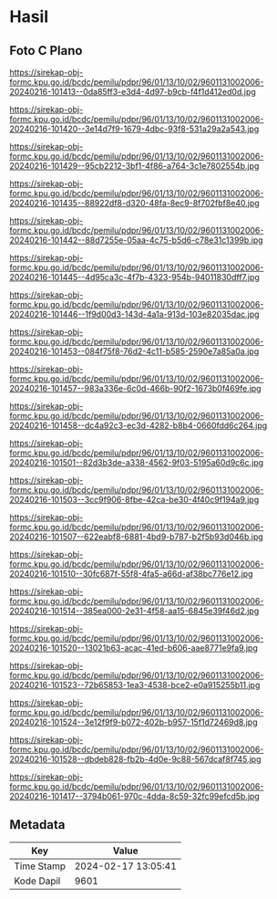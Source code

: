 # Hasil

## Foto C Plano

https://sirekap-obj-formc.kpu.go.id/bcdc/pemilu/pdpr/96/01/13/10/02/9601131002006-20240216-101413--0da85ff3-e3d4-4d97-b9cb-f4f1d412ed0d.jpg

https://sirekap-obj-formc.kpu.go.id/bcdc/pemilu/pdpr/96/01/13/10/02/9601131002006-20240216-101420--3e14d7f9-1679-4dbc-93f8-531a29a2a543.jpg

https://sirekap-obj-formc.kpu.go.id/bcdc/pemilu/pdpr/96/01/13/10/02/9601131002006-20240216-101429--95cb2212-3bf1-4f86-a764-3c1e7802554b.jpg

https://sirekap-obj-formc.kpu.go.id/bcdc/pemilu/pdpr/96/01/13/10/02/9601131002006-20240216-101435--88922df8-d320-48fa-8ec9-8f702fbf8e40.jpg

https://sirekap-obj-formc.kpu.go.id/bcdc/pemilu/pdpr/96/01/13/10/02/9601131002006-20240216-101442--88d7255e-05aa-4c75-b5d6-c78e31c1399b.jpg

https://sirekap-obj-formc.kpu.go.id/bcdc/pemilu/pdpr/96/01/13/10/02/9601131002006-20240216-101445--4d95ca3c-4f7b-4323-954b-94011830dff7.jpg

https://sirekap-obj-formc.kpu.go.id/bcdc/pemilu/pdpr/96/01/13/10/02/9601131002006-20240216-101446--1f9d00d3-143d-4a1a-913d-103e82035dac.jpg

https://sirekap-obj-formc.kpu.go.id/bcdc/pemilu/pdpr/96/01/13/10/02/9601131002006-20240216-101453--084f75f8-76d2-4c11-b585-2590e7a85a0a.jpg

https://sirekap-obj-formc.kpu.go.id/bcdc/pemilu/pdpr/96/01/13/10/02/9601131002006-20240216-101457--983a336e-6c0d-466b-90f2-1673b0f469fe.jpg

https://sirekap-obj-formc.kpu.go.id/bcdc/pemilu/pdpr/96/01/13/10/02/9601131002006-20240216-101458--dc4a92c3-ec3d-4282-b8b4-0660fdd6c264.jpg

https://sirekap-obj-formc.kpu.go.id/bcdc/pemilu/pdpr/96/01/13/10/02/9601131002006-20240216-101501--82d3b3de-a338-4562-9f03-5195a60d9c6c.jpg

https://sirekap-obj-formc.kpu.go.id/bcdc/pemilu/pdpr/96/01/13/10/02/9601131002006-20240216-101503--3cc9f906-8fbe-42ca-be30-4f40c9f194a9.jpg

https://sirekap-obj-formc.kpu.go.id/bcdc/pemilu/pdpr/96/01/13/10/02/9601131002006-20240216-101507--622eabf8-6881-4bd9-b787-b2f5b93d046b.jpg

https://sirekap-obj-formc.kpu.go.id/bcdc/pemilu/pdpr/96/01/13/10/02/9601131002006-20240216-101510--30fc687f-55f8-4fa5-a66d-af38bc776e12.jpg

https://sirekap-obj-formc.kpu.go.id/bcdc/pemilu/pdpr/96/01/13/10/02/9601131002006-20240216-101514--385ea000-2e31-4f58-aa15-6845e39f46d2.jpg

https://sirekap-obj-formc.kpu.go.id/bcdc/pemilu/pdpr/96/01/13/10/02/9601131002006-20240216-101520--13021b63-acac-41ed-b606-aae8771e9fa9.jpg

https://sirekap-obj-formc.kpu.go.id/bcdc/pemilu/pdpr/96/01/13/10/02/9601131002006-20240216-101523--72b65853-1ea3-4538-bce2-e0a915255b11.jpg

https://sirekap-obj-formc.kpu.go.id/bcdc/pemilu/pdpr/96/01/13/10/02/9601131002006-20240216-101524--3e12f9f9-b072-402b-b957-15f1d72469d8.jpg

https://sirekap-obj-formc.kpu.go.id/bcdc/pemilu/pdpr/96/01/13/10/02/9601131002006-20240216-101528--dbdeb828-fb2b-4d0e-9c88-567dcaf8f745.jpg

https://sirekap-obj-formc.kpu.go.id/bcdc/pemilu/pdpr/96/01/13/10/02/9601131002006-20240216-101417--3794b061-970c-4dda-8c59-32fc99efcd5b.jpg


## Metadata

| Key        | Value               |
| ---------- | ------------------- |
| Time Stamp | 2024-02-17 13:05:41 |
| Kode Dapil | 9601                |



